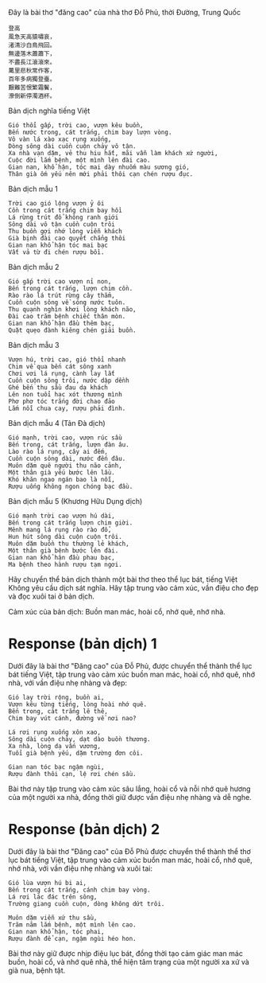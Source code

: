 Đây là bài thơ "đăng cao" của nhà thơ Đỗ Phủ, thời Đường, Trung Quốc
```
登高  
風急天高猿嘯哀，
渚清沙白鳥飛回。
無邊落木蕭蕭下，
不盡長江滾滾來。
萬里悲秋常作客，
百年多病獨登臺。
艱難苦恨繁霜鬢，
潦倒新停濁酒杯。
```

Bản dịch nghĩa tiếng Việt
```
Gió thổi gấp, trời cao, vượn kêu buồn,
Bến nước trong, cát trắng, chim bay lượn vòng.
Vô vàn lá xào xạc rụng xuống,
Dòng sông dài cuồn cuộn chảy vô tận.
Xa nhà vạn dặm, vẻ thu hiu hắt, mãi vẫn làm khách xứ người,
Cuộc đời lắm bệnh, một mình lên đài cao.
Gian nan, khổ hận, tóc mai dày nhuốm màu sương gió,
Thân già ốm yếu nên mới phải thôi cạn chén rượu đục.
```

Bản dịch mẫu 1
```
Trời cao gió lộng vượn ỷ ôi
Cồn trong cát trắng chim bay hồi
Lá rừng trút đổ không ranh giới
Sông dài vô tận cuồn cuộn trôi
Thu buồn gợi nhớ lòng viễn khách
Già bịnh đài cao quyết chẳng thôi
Gian nan khổ hận tóc mai bạc
Vất vả từ đi chén rượu bồi.
```

Bản dịch mẫu 2
```
Gió gấp trời cao vượn nỉ non,
Bến trong cát trắng, lượn chim cồn.
Rào rào lá trút rừng cây thẳm,
Cuồn cuộn sông về sóng nước tuôn.
Thu quạnh nghìn khơi lòng khách não,
Đài cao trăm bệnh chiếc thân mòn.
Gian nan khổ hận đầu thêm bạc,
Quặt quẹo đành kiêng chén giải buồn.
```

Bản dịch mẫu 3
```
Vượn hú, trời cao, gió thổi nhanh
Chim về qua bến cát sông xanh
Chơi vơi lá rụng, cành lay lắt
Cuồn cuộn sông trôi, nước dập dềnh
Ghé bến thu sầu đau dạ khách
Lên non tuổi hạc xót thương mình
Phơ phơ tóc trắng đời chao đảo
Lắm nỗi chua cay, rượu phải đình.
```

Bản dịch mẫu 4 (Tản Đà dịch)
```
Gió mạnh, trời cao, vượn rúc sầu
Bến trong, cát trắng, lượn đàn âu.
Lào rào lá rụng, cây ai đếm,
Cuồn cuộn sông dài, nước đến đâu.
Muôn dặm quê người thu não cảnh,
Một thân già yếu bước lên lầu.
Khó khăn ngao ngán bao là nỗi,
Rượu uống không ngon chóng bạc đầu.
```

Bản dịch mẫu 5 (Khương Hữu Dụng dịch)
```
Gió mạnh trời cao vượn hú dài,
Bến trong cát trắng lượn chim giời.
Mênh mang lá rụng rào rào đổ,
Hun hút sông dài cuộn cuộn trôi.
Muôn dặm buồn thu thường lẻ khách,
Một thân già bệnh bước lên đài.
Gian nan khổ hận đầu phau bạc,
Ma bệnh theo hành rượu tạm ngơi.
```

Hãy chuyển thể bản dịch thành một bài thơ theo thể lục bát, tiếng Việt
Không yêu cầu dịch sát nghĩa.
Hãy tập trung vào cảm xúc, vần điệu cho đẹp và đọc xuôi tai ở bản dịch.

Cảm xúc của bản dịch: Buồn man mác, hoài cổ, nhớ quê, nhớ nhà.

# Response (bản dịch) 1 

Dưới đây là bài thơ "Đăng cao" của Đỗ Phủ, được chuyển thể thành thể lục bát tiếng Việt, tập trung vào cảm xúc buồn man mác, hoài cổ, nhớ quê, nhớ nhà, với vần điệu nhẹ nhàng và đẹp:

```
Gió lay trời rộng, buồn ai,
Vượn kêu từng tiếng, lòng hoài nhớ quê.
Bến trong, cát trắng lê thê,
Chim bay vút cánh, đường về nơi nao?

Lá rơi rụng xuống xôn xao,
Sông dài cuộn chảy, dạt dào buồn thương.
Xa nhà, lòng dạ vấn vương,
Tuổi già bệnh yếu, dặm trường đơn côi.

Gian nan tóc bạc ngậm ngùi,
Rượu đành thôi cạn, lệ rơi chén sầu.
```

Bài thơ này tập trung vào cảm xúc sâu lắng, hoài cổ và nỗi nhớ quê hương của một người xa nhà, đồng thời giữ được vần điệu nhẹ nhàng và dễ nghe.

# Response (bản dịch) 2

Dưới đây là bài thơ "Đăng cao" của Đỗ Phủ được chuyển thể thành thể thơ lục bát tiếng Việt, tập trung vào cảm xúc buồn man mác, hoài cổ, nhớ quê, nhớ nhà, với vần điệu nhẹ nhàng và xuôi tai:

```
Gió lùa vượn hú bi ai,
Bến trong cát trắng, cánh chim bay vòng.
Lá rơi lác đác trên sông,
Trường giang cuồn cuộn, dòng không dứt trôi.

Muôn dặm viễn xứ thu sầu,
Trăm năm lắm bệnh, một mình lên cao.
Gian nan khổ hận, tóc phai,
Rượu đành để cạn, ngậm ngùi héo hon.
```

Bài thơ này giữ được nhịp điệu lục bát, đồng thời tạo cảm giác man mác buồn, hoài cổ, và nhớ quê nhà, thể hiện tâm trạng của một người xa xứ và già nua, bệnh tật.
